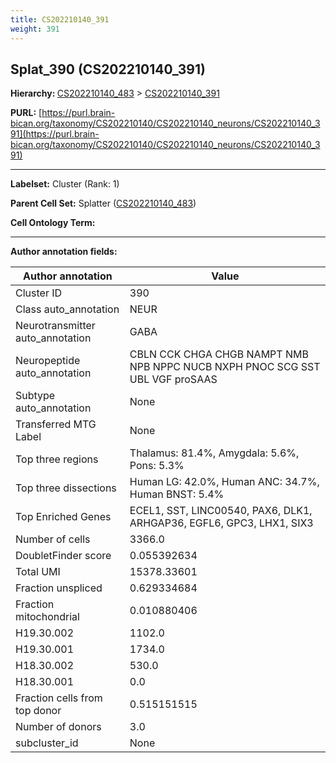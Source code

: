 ```yaml
---
title: CS202210140_391
weight: 391
---
```

## Splat_390 (CS202210140_391)
<b>Hierarchy: </b>
[CS202210140_483](../CS202210140_483) >
[CS202210140_391](../CS202210140_391)

**PURL:** [https://purl.brain-bican.org/taxonomy/CS202210140/CS202210140_neurons/CS202210140_391](https://purl.brain-bican.org/taxonomy/CS202210140/CS202210140_neurons/CS202210140_391)

---


**Labelset:** Cluster (Rank: 1)

**Parent Cell Set:** Splatter ([CS202210140_483](../CS202210140_483))



**Cell Ontology Term:** 

[MARKER GENES.]: #


---

[TRANSFERRED ANNOTATIONS.]: #


[AUTHOR ANNOTATION FIELDS.]: #


**Author annotation fields:**

| Author annotation | Value |
|-------------------|-------|
|Cluster ID|390|
|Class auto_annotation|NEUR|
|Neurotransmitter auto_annotation|GABA|
|Neuropeptide auto_annotation|CBLN CCK CHGA CHGB NAMPT NMB NPB NPPC NUCB NXPH PNOC SCG SST UBL VGF proSAAS|
|Subtype auto_annotation|None|
|Transferred MTG Label|None|
|Top three regions|Thalamus: 81.4%, Amygdala: 5.6%, Pons: 5.3%|
|Top three dissections|Human LG: 42.0%, Human ANC: 34.7%, Human BNST: 5.4%|
|Top Enriched Genes|ECEL1, SST, LINC00540, PAX6, DLK1, ARHGAP36, EGFL6, GPC3, LHX1, SIX3|
|Number of cells|3366.0|
|DoubletFinder score|0.055392634|
|Total UMI|15378.33601|
|Fraction unspliced|0.629334684|
|Fraction mitochondrial|0.010880406|
|H19.30.002|1102.0|
|H19.30.001|1734.0|
|H18.30.002|530.0|
|H18.30.001|0.0|
|Fraction cells from top donor|0.515151515|
|Number of donors|3.0|
|subcluster_id|None|
